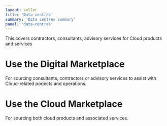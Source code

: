 ```yaml
---
layout: seller
title: 'Data centres'
summary: 'Data centres summary'
panel: 'data-centres'
---
```


This covers contractors, consultants, advisory services for Cloud products and services

# Use the Digital Marketplace

For sourcing consultants, contractors or advisory services to assist with Cloud-related porjects and operations.

# Use the Cloud Marketplace

For sourcing both cloud products and associated services.
